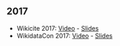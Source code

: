 <!-- LANG:EN, title="Presentations"-->
 
 ## 2017
 * Wikicite 2017: [Video](https://www.youtube.com/watch?v=1pMHSghEM7A&t=8h42m52s) - [Slides](https://github.com/inventaire/wikicite)
 * WikidataCon 2017: [Video](https://www.youtube.com/watch?v=nlxWy8ombEM) - [Slides](https://hackmd.io/p/SJGdXy-RZ)